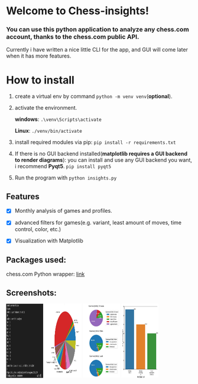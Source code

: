 
# Welcome to Chess-insights!

### You can use this python application to analyze any chess.com account, thanks to the chess.com public API.

Currently i have written a nice little CLI for the app, and GUI will come later when it has more features.

# How to install

  

 1. create a virtual env by command `python -m venv venv`(**optional**).

 2. activate the environment.

	**windows**: `.\venv\Scripts\activate`

	**Linux**: `./venv/bin/activate`

 3. install required modules via pip: `pip install -r requirements.txt`
 4. If there is no GUI backend installed(**matplotlib requires a GUI
    backend to render diagrams**):   you can install and use any GUI
    backend you want, i recommend **Pyqt5**. 
    `pip install pyqt5`
 5. Run the program with `python insights.py`

  

  

## Features

 - [x] Monthly analysis of games and profiles.
 - [x] advanced filters for games(e.g. variant, least amount of moves,
       time control, color, etc.)
 - [x] Visualization with Matplotlib

  

## Packages used:

chess.com Python wrapper: [link](https://github.com/sarartur/chess.com)


## Screenshots:


<img src="/screenshots/1.jpg?raw=true" width="100" height="200" />
<img src="/screenshots/2.jpg?raw=true" width="100" height="200" />
<img src="/screenshots/3.jpg?raw=true" width="100" height="200" />
<img src="/screenshots/4.jpg?raw=true" width="100" height="200" />